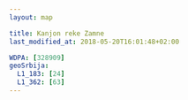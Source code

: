 ```yaml
---
layout: map

title: Kanjon reke Zamne
last_modified_at: 2018-05-20T16:01:48+02:00

WDPA: [328909]
geoSrbija:
  L1_183: [24]
  L1_362: [63]
---
```

